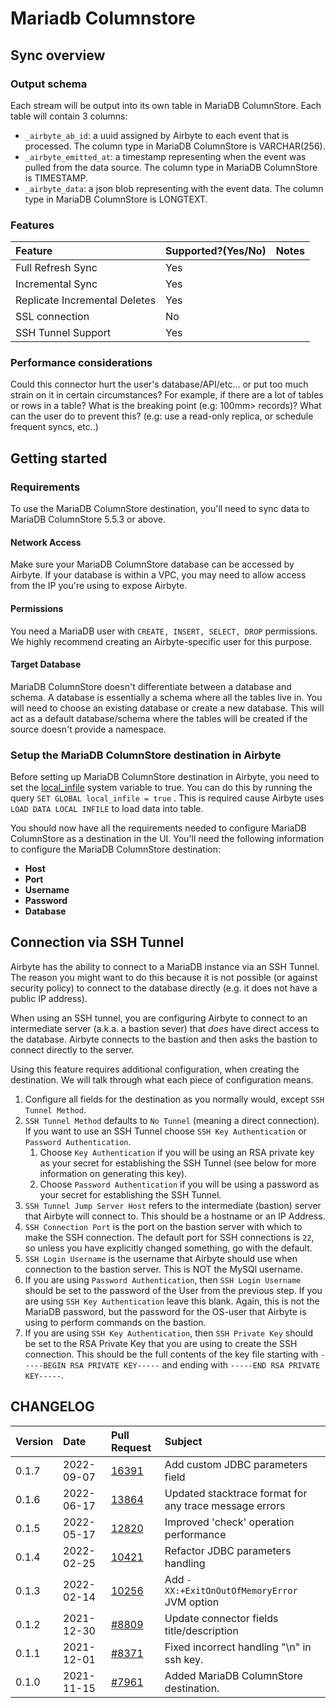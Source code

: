 # Mariadb Columnstore

## Sync overview

### Output schema

Each stream will be output into its own table in MariaDB ColumnStore. Each table will contain 3 columns:

* `_airbyte_ab_id`: a uuid assigned by Airbyte to each event that is processed. The column type in MariaDB ColumnStore is VARCHAR(256).
* `_airbyte_emitted_at`: a timestamp representing when the event was pulled from the data source. The column type in MariaDB ColumnStore is TIMESTAMP.
* `_airbyte_data`: a json blob representing with the event data. The column type in MariaDB ColumnStore is LONGTEXT.

### Features

| Feature | Supported?(Yes/No) | Notes |
| :--- | :--- | :--- |
| Full Refresh Sync | Yes |  |
| Incremental Sync | Yes |  |
| Replicate Incremental Deletes | Yes |  |
| SSL connection | No |  |
| SSH Tunnel Support | Yes |  |

### Performance considerations

Could this connector hurt the user's database/API/etc... or put too much strain on it in certain circumstances? For example, if there are a lot of tables or rows in a table? What is the breaking point (e.g: 100mm&gt; records)? What can the user do to prevent this? (e.g: use a read-only replica, or schedule frequent syncs, etc..)

## Getting started

### Requirements

To use the MariaDB ColumnStore destination, you'll need to sync data to MariaDB ColumnStore 5.5.3 or above.

#### Network Access

Make sure your MariaDB ColumnStore database can be accessed by Airbyte. If your database is within a VPC, you may need to allow access from the IP you're using to expose Airbyte.

#### **Permissions**

You need a MariaDB user with `CREATE, INSERT, SELECT, DROP` permissions. We highly recommend creating an Airbyte-specific user for this purpose.

#### Target Database

MariaDB ColumnStore doesn't differentiate between a database and schema. A database is essentially a schema where all the tables live in. You will need to choose an existing database or create a new database. This will act as a default database/schema where the tables will be created if the source doesn't provide a namespace.

### Setup the MariaDB ColumnStore destination in Airbyte

Before setting up MariaDB ColumnStore destination in Airbyte, you need to set the [local\_infile](https://mariadb.com/kb/en/server-system-variables/#local_infile) system variable to true. You can do this by running the query `SET GLOBAL local_infile = true` . This is required cause Airbyte uses `LOAD DATA LOCAL INFILE` to load data into table.

You should now have all the requirements needed to configure MariaDB ColumnStore as a destination in the UI. You'll need the following information to configure the MariaDB ColumnStore destination:

* **Host**
* **Port**
* **Username**
* **Password**
* **Database**

## Connection via SSH Tunnel

Airbyte has the ability to connect to a MariaDB instance via an SSH Tunnel. The reason you might want to do this because it is not possible \(or against security policy\) to connect to the database directly \(e.g. it does not have a public IP address\).

When using an SSH tunnel, you are configuring Airbyte to connect to an intermediate server \(a.k.a. a bastion sever\) that _does_ have direct access to the database. Airbyte connects to the bastion and then asks the bastion to connect directly to the server.

Using this feature requires additional configuration, when creating the destination. We will talk through what each piece of configuration means.

1. Configure all fields for the destination as you normally would, except `SSH Tunnel Method`.
2. `SSH Tunnel Method` defaults to `No Tunnel` \(meaning a direct connection\). If you want to use an SSH Tunnel choose `SSH Key Authentication` or `Password Authentication`.
   1. Choose `Key Authentication` if you will be using an RSA private key as your secret for establishing the SSH Tunnel \(see below for more information on generating this key\).
   2. Choose `Password Authentication` if you will be using a password as your secret for establishing the SSH Tunnel.
3. `SSH Tunnel Jump Server Host` refers to the intermediate \(bastion\) server that Airbyte will connect to. This should be a hostname or an IP Address.
4. `SSH Connection Port` is the port on the bastion server with which to make the SSH connection. The default port for SSH connections is `22`, so unless you have explicitly changed something, go with the default.
5. `SSH Login Username` is the username that Airbyte should use when connection to the bastion server. This is NOT the MySQl username.
6. If you are using `Password Authentication`, then `SSH Login Username` should be set to the password of the User from the previous step. If you are using `SSH Key Authentication` leave this blank. Again, this is not the MariaDB password, but the password for the OS-user that Airbyte is using to perform commands on the bastion.
7. If you are using `SSH Key Authentication`, then `SSH Private Key` should be set to the RSA Private Key that you are using to create the SSH connection. This should be the full contents of the key file starting with `-----BEGIN RSA PRIVATE KEY-----` and ending with `-----END RSA PRIVATE KEY-----`.

## CHANGELOG

| Version | Date       | Pull Request                                             | Subject                                      |
|:--------|:-----------|:---------------------------------------------------------|:---------------------------------------------|
| 0.1.7 | 2022-09-07 | [16391](https://github.com/airbytehq/airbyte/pull/16391) | Add custom JDBC parameters field |
| 0.1.6 | 2022-06-17 | [13864](https://github.com/airbytehq/airbyte/pull/13864) | Updated stacktrace format for any trace message errors |
| 0.1.5   | 2022-05-17 | [12820](https://github.com/airbytehq/airbyte/pull/12820) | Improved 'check' operation performance |
| 0.1.4   | 2022-02-25 | [10421](https://github.com/airbytehq/airbyte/pull/10421) | Refactor JDBC parameters handling            |
| 0.1.3   | 2022-02-14 | [10256](https://github.com/airbytehq/airbyte/pull/10256) | Add `-XX:+ExitOnOutOfMemoryError` JVM option |
| 0.1.2   | 2021-12-30 | [\#8809](https://github.com/airbytehq/airbyte/pull/8809) | Update connector fields title/description    |
| 0.1.1   | 2021-12-01 | [\#8371](https://github.com/airbytehq/airbyte/pull/8371) | Fixed incorrect handling "\n" in ssh key.    |
| 0.1.0   | 2021-11-15 | [\#7961](https://github.com/airbytehq/airbyte/pull/7961) | Added MariaDB ColumnStore destination.       |

